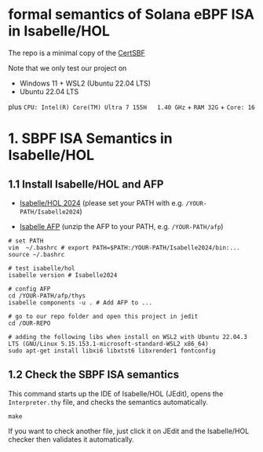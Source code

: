 # formal semantics of Solana eBPF ISA in Isabelle/HOL

The repo is a minimal copy of the [CertSBF](https://github.com/shenghaoyuan/CertSBF)

Note that we only test our project on
- Windows 11 + WSL2 (Ubuntu 22.04 LTS)
- Ubuntu 22.04 LTS

plus `CPU: Intel(R) Core(TM) Ultra 7 155H   1.40 GHz` + `RAM 32G` + `Core: 16`

# 1. SBPF ISA Semantics in Isabelle/HOL
## 1.1 Install Isabelle/HOL and AFP
- [Isabelle/HOL 2024](https://isabelle.in.tum.de/) (please set your PATH with e.g. `/YOUR-PATH/Isabelle2024`)

- [Isabelle AFP](https://www.isa-afp.org/download/) (unzip the AFP to your PATH, e.g. `/YOUR-PATH/afp`)

```shell
# set PATH 
vim  ~/.bashrc # export PATH=$PATH:/YOUR-PATH/Isabelle2024/bin:...
source ~/.bashrc

# test isabelle/hol
isabelle version # Isabelle2024

# config AFP
cd /YOUR-PATH/afp/thys
isabelle components -u . # Add AFP to ...

# go to our repo folder and open this project in jedit
cd /OUR-REPO

# adding the following libs when install on WSL2 with Ubuntu 22.04.3 LTS (GNU/Linux 5.15.153.1-microsoft-standard-WSL2 x86_64)
sudo apt-get install libxi6 libxtst6 libxrender1 fontconfig
```

## 1.2 Check the SBPF ISA semantics
This command starts up the IDE of Isabelle/HOL (JEdit), opens the `Interpreter.thy` file, and checks the semantics automatically.
```shell
make
```
If you want to check another file, just click it on JEdit and the Isabelle/HOL checker then validates it automatically.